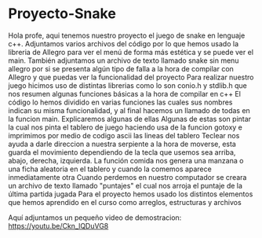 # Proyecto-Snake
Hola profe, aqui tenemos nuestro proyecto el juego de snake en lenguaje c++. Adjuntamos varios archivos del código por lo que hemos usado la libreria de Allegro para ver el menú de forma más estética y se puede ver el main.
También adjuntamos un archivo de texto llamado snake sin menu allegro por si se presenta algún tipo de falla a la hora de compilar con Allegro y que puedas ver la funcionalidad del proyecto
Para realizar nuestro juego hicimos uso de distintas librerias como lo son conio.h y stdlib.h que nos resumen algunas funciones básicas a la hora de compilar en c++
El código lo hemos dividido en varias funciones las cuales sus nombres indican su misma funcionalidad, y al final hacemos un llamado de todas en la funcion main. Explicaremos algunas de ellas
Algunas de estas son pintar la cual nos pinta el tablero de juego haciendo usa de la funcion gotoxy e imprimimos por medio de codigo ascii las lineas del tablero
Teclear nos ayuda a darle direccion a nuestra serpiente a la hora de moverse, esta guarda el movimiento dependiendo de la tecla que usemos sea arriba, abajo, derecha, izquierda.
La función comida nos genera una manzana o una ficha aleatoria en el tablero y cuando la comemos aparece inmediatamente otra
Cuando perdemos en nuestro computador se creara un archivo de texto llamado "puntajes" el cual nos arroja el puntaje de la última partida jugada
Para el proyecto hemos usado los distintos elementos que hemos aprendido en el curso como arreglos, estructuras y archivos

Aquí adjuntamos un pequeño video de demostracion: https://youtu.be/Ckn_lQDuVG8
